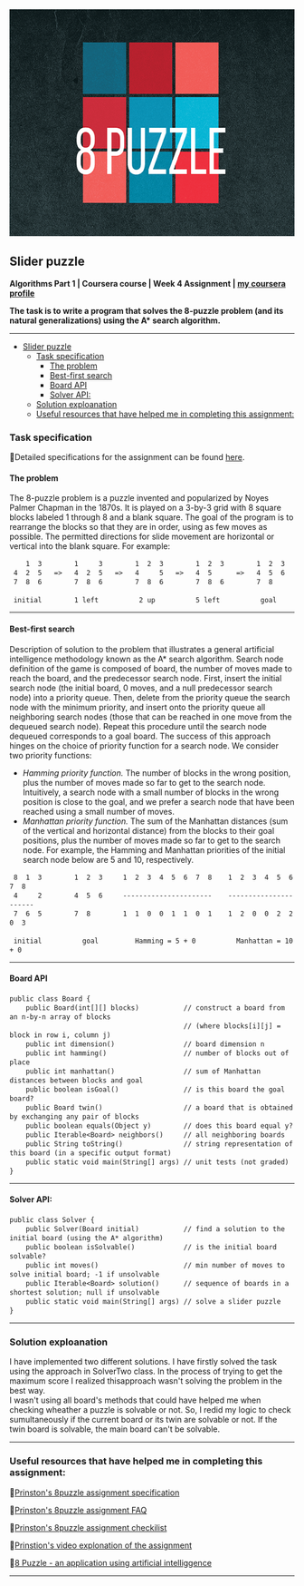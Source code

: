 <img height="400" src="logo.png" title="8 puzzle logo" width="1000"/>

## Slider puzzle

**Algorithms Part 1 | Coursera course | Week 4
Assignment | [my coursera profile](https://www.coursera.org/user/045cf702be8b31ef1aa039e2b4f07db6)**

**The task is to write a program that solves the 8-puzzle problem (and its natural generalizations) using the A\*
search algorithm.**

---
<!-- TOC -->

* [Slider puzzle](#slider-puzzle)
    * [Task specification](#task-specification)
        * [The problem](#the-problem)
        * [Best-first search](#best-first-search)
        * [Board API](#board-api-)
        * [Solver API:](#solver-api)
    * [Solution exploanation](#solution-exploanation)
    * [Useful resources that have helped me in completing this assignment:](#useful-resources-that-have-helped-me-in-completing-this-assignment)

<!-- TOC -->

### Task specification

🔗Detailed specifications for the assignment can be
found [here](https://coursera.cs.princeton.edu/algs4/assignments/8puzzle/specification.php).

#### The problem

The 8-puzzle problem is a puzzle invented and popularized by Noyes Palmer Chapman in the 1870s.
It is played on a 3-by-3 grid with 8 square blocks labeled 1 through 8 and a blank square.
The goal of the program is to rearrange the blocks so that they are in order, using as few moves as possible.
The permitted directions for slide movement are horizontal or vertical into the blank square.
For example:

```agsl
    1  3        1     3        1  2  3        1  2  3        1  2  3
 4  2  5   =>   4  2  5   =>   4     5   =>   4  5      =>   4  5  6
 7  8  6        7  8  6        7  8  6        7  8  6        7  8 

 initial        1 left          2 up          5 left          goal
 ```

---

#### Best-first search

Description of solution to the problem that illustrates a general artificial intelligence methodology known as the A*
search algorithm.
Search node definition of the game is composed of board, the number of moves made to reach the board, and the
predecessor
search node.
First, insert the initial search node (the initial board, 0 moves, and a null predecessor search node) into a priority
queue.
Then, delete from the priority queue the search node with the minimum priority, and insert onto the priority queue all
neighboring search nodes (those that can be reached in one move from the dequeued search node).
Repeat this procedure until the search node dequeued corresponds to a goal board.
The success of this approach hinges on the choice of priority function for a search node.
We consider two priority functions:

* *Hamming priority function.*
  The number of blocks in the wrong position, plus the number of moves made so far to get to the search node.
  Intuitively, a search node with a small number of blocks in the wrong position is close to the goal, and we prefer a
  search node that have been reached using a small number of moves.
* *Manhattan priority function.*
  The sum of the Manhattan distances (sum of the vertical and horizontal distance) from the blocks to their goal
  positions, plus the number of moves made so far to get to the search node.
  For example, the Hamming and Manhattan priorities of the initial search node below are 5 and 10, respectively.

```agsl
 8  1  3        1  2  3     1  2  3  4  5  6  7  8    1  2  3  4  5  6  7  8
 4     2        4  5  6     ----------------------    ----------------------
 7  6  5        7  8        1  1  0  0  1  1  0  1    1  2  0  0  2  2  0  3

 initial          goal         Hamming = 5 + 0          Manhattan = 10 + 0
```

---

#### Board API

```
public class Board {
    public Board(int[][] blocks)           // construct a board from an n-by-n array of blocks
                                           // (where blocks[i][j] = block in row i, column j)
    public int dimension()                 // board dimension n
    public int hamming()                   // number of blocks out of place
    public int manhattan()                 // sum of Manhattan distances between blocks and goal
    public boolean isGoal()                // is this board the goal board?
    public Board twin()                    // a board that is obtained by exchanging any pair of blocks
    public boolean equals(Object y)        // does this board equal y?
    public Iterable<Board> neighbors()     // all neighboring boards
    public String toString()               // string representation of this board (in a specific output format)
    public static void main(String[] args) // unit tests (not graded)
}
```

---

#### Solver API:

```
public class Solver {
    public Solver(Board initial)           // find a solution to the initial board (using the A* algorithm)
    public boolean isSolvable()            // is the initial board solvable?
    public int moves()                     // min number of moves to solve initial board; -1 if unsolvable
    public Iterable<Board> solution()      // sequence of boards in a shortest solution; null if unsolvable
    public static void main(String[] args) // solve a slider puzzle
}
```

---

### Solution exploanation

I have implemented two different solutions.
I have firstly solved the task using the approach in SolverTwo class.
In the process of trying to get the maximum score I realized thisapproach wasn't solving the problem in the best way.  
I wasn't using all board's methods that could have helped me when checking wheather a puzzle is solvable or not.
So, I redid my logic to check sumultaneously if the current board or its twin are solvable or not.
If the twin board is solvable, the main board can't be solvable.

---

### Useful resources that have helped me in completing this assignment:

🔗[Prinston's 8puzzle assignment specification](https://www.cs.princeton.edu/courses/archive/spr08/cos226/assignments/8puzzle.html)

🔗[Prinston's 8puzzle assignment FAQ](https://www.cs.princeton.edu/courses/archive/spring11/cos226/checklist/8puzzle.html)

🔗[Prinston's 8puzzle assignment checkilist](https://www.cs.princeton.edu/courses/archive/fall19/cos226/assignments/8puzzle/checklist.php)

🔗[Prinstion's video explonation of the assignment](https://www.youtube.com/watch?v=d6aRjJKDfpY&list=LL&index=6)

🔗[8 Puzzle - an application using artificial intelliggence](https://www.d.umn.edu/~jrichar4/8puz.html)

---
